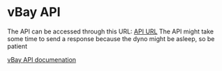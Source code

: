 # vBay API
The API can be accessed through this URL:
[API URL](https://afternoon-beyond-89008.herokuapp.com/vbay-api/)
The API might take some time to send a response because the dyno might be asleep,
so be patient

[vBay API documenation](https://documenter.getpostman.com/view/5893283/RzfdpAZR)
